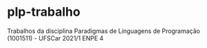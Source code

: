 # plp-trabalho
Trabalhos da disciplina Paradigmas de Linguagens de Programação (1001511) - UFSCar 2021/1 ENPE 4
